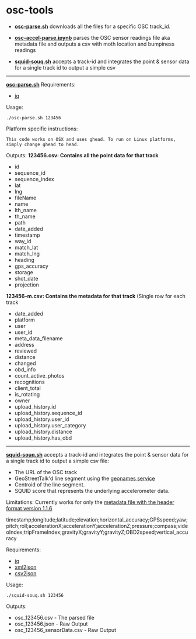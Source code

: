 # osc-tools

- [**osc-parse.sh**](https://github.com/Streets-Data-Collaborative/osc-tools/blob/master/osc-parse.sh "osc-parse.sh") downloads all the files for a specific OSC track_id.

- [**osc-accel-parse.ipynb**](https://github.com/Streets-Data-Collaborative/osc-tools/blob/master/osc-accel-parse.ipynb) parses the OSC sensor readings file aka metadata file and outputs a csv with moth location and bumpiness readings

- [**squid-souq.sh**](https://github.com/Streets-Data-Collaborative/osc-tools/blob/master/squid-souq.sh "squid-souq.sh") accepts a track-id and integrates the point  & sensor data for a single track id to output a simple csv 

---

[**osc-parse.sh**](https://github.com/Streets-Data-Collaborative/osc-tools/blob/master/osc-parse.sh "osc-parse.sh")
Requirements: 
- [jq](https://stedolan.github.io/jq/)

Usage: 
```
./osc-parse.sh 123456
```
Platform specific instructions: 
``` 
This code works on OSX and uses ghead. To run on Linux platforms, simply change ghead to head.
```
Outputs: 
**123456.csv: Contains all the point data for that track**

 - id 
 - sequence_id 
 - sequence_index 
 - lat 
 - lng 
 - fileName 
 - name 
 - lth_name 
 - th_name
 - path 
 - date_added 
 - timestamp 
 - way_id 
 - match_lat 
 - match_lng 
 - heading
 - gps_accuracy 
 - storage 
 - shot_date 
 - projection

**123456-m.csv: Contains the metadata for that track** (Single row for each track
- date_added
- platform
- user
- user_id
- meta_data_filename
- address
- reviewed
- distance
- changed
- obd_info
- count_active_photos
- recognitions
- client_total
- is_rotating
- owner
- upload_history.id
- upload_history.sequence_id
- upload_history.user_id
- upload_history.user_category
- upload_history.distance
- upload_history.has_obd

---

[**squid-souq.sh**](https://github.com/Streets-Data-Collaborative/osc-tools/blob/master/squid-souq.sh "squid-souq.sh") accepts a track-id and integrates the point  & sensor data for a single track id to output a simple csv file:
 - The URL of the OSC track
 - GeoStreetTalk'd line segment using the [geonames service](http://api.geonames.org/findNearbyStreets?lat=37.451&lng=-122.18&username=demo)
 - Centroid of the line segment.
 - SQUID score that represents the underlying accelerometer data.

Limitations:
Currently works for only the [metadata file with the header format version 1.1.6](https://github.com/openstreetcam/openstreetview.org/issues/109)

timestamp;longitude;latitude;elevation;horizontal_accuracy;GPSspeed;yaw;pitch;roll;accelerationX;accelerationY;accelerationZ;pressure;compass;videoIndex;tripFrameIndex;gravityX;gravityY;gravityZ;OBD2speed;vertical_accuracy


Requirements:
- [jq](https://stedolan.github.io/jq/)
- [xml2json](https://www.npmjs.com/package/xml2json)
- [csv2json](https://www.npmjs.com/package/csv2json)

Usage: 
```
./squid-souq.sh 123456
```
Outputs:
- osc_123456.csv - The parsed file
- osc_123456.json - Raw Output
- osc_123456_sensorData.csv - Raw Output

